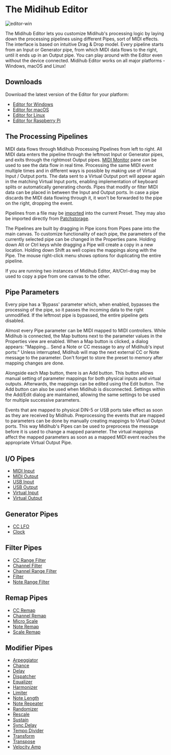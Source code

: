 # The Midihub Editor

![editor-win](https://blokas.io/images/midihub/midihub-editor-win.png)

The Midihub Editor lets you customize Midihub's processing logic by laying down the processing pipelines using different Pipes, sort of MIDI effects.
The interface is based on intuitive Drag & Drop model. Every pipeline starts from an Input or Generator pipe, from which MIDI data flows to the right, until it ends up in an Output pipe. You can play around with the Editor even without the device connected. Midihub Editor works on all major platforms - Windows, macOS and Linux!

<span class="blokas-editor-hide">

## Downloads

Download the latest version of the Editor for your platform:

- [Editor for Windows](https://blokas.io/midihub/downloads/latest/windows/)
- [Editor for macOS](https://blokas.io/midihub/downloads/latest/mac/)
- [Editor for Linux](https://blokas.io/midihub/downloads/latest/linux/)
- [Editor for Raspberry Pi](https://blokas.io/midihub/downloads/latest/linux_arm/)

</span>

## The Processing Pipelines

MIDI data flows through Midihub Processing Pipelines from left to right. All MIDI data enters the pipeline through the leftmost Input or Generator pipes, and exits
through the rightmost Output pipes. [MIDI Monitor](midi-monitor.md) pane can be used to see the data flow in real time. Processing the same MIDI event multiple times and in different ways is possible by making use of Virtual Input / Output ports.
The data sent to a Virtual Output port will appear again in the matching Virtual Input ports, enabling implementation of keyboard splits or automatically generating
chords. Pipes that modify or filter MIDI data can be placed in between the Input and Output ports. In case a pipe discards the MIDI data flowing through it, it won't
be forwarded to the pipe on the right, dropping the event.

Pipelines from a file may be [imported](inserting-pipelines-from-file.md) into the current Preset. They may also be imported directly from [Patchstorage](inserting-from-patchstorage.md).

The Pipelines are built by dragging in Pipe icons from Pipes pane into the main canvas. To customize functionality of each pipe, the parameters of the currently selected pipe can be changed in the Properties pane. Holding down Alt or Ctrl keys while dragging a Pipe will create a copy in a new location. Holding down Shift as well copies the mappings along with the Pipe. The mouse right-click menu shows options for duplicating the entire pipeline.

If you are running two instances of Midihub Editor, Alt/Ctrl-drag may be used to copy a pipe from one canvas to the other.

## Pipe Parameters

Every pipe has a 'Bypass' parameter which, when enabled, bypasses the processing of the pipe, so it passes the incoming data to the right unmodified. If the leftmost
pipe is bypassed, the entire pipeline gets disabled.

Almost every Pipe parameter can be MIDI mapped to MIDI controllers. While Midihub is connected, the Map buttons next to the parameter values in the Properties view are enabled.
When a Map button is clicked, a dialog appears: "Mapping... Send a Note or CC message to any of Midihub's input ports:"
Unless interrupted, Midihub will map the next external CC or Note message to the parameter. Don't forget to store the preset to memory after mapping changes are done.

Alongside each Map button, there is an Add button. This button allows manual setting of parameter mappings for both physical inputs and virtual outputs.
Afterwards, the mappings can be edited using the Edit button. The Add button can also be used when Midihub is disconnected.
Settings within the Add/Edit dialog are maintained, allowing the same settings to be used for multiple successive parameters.

Events that are mapped to physical DIN-5 or USB ports take effect as soon as they are received by Midihub. Preprocessing the events that are mapped to parameters can be done by manually creating mappings to Virtual Output ports. This way Midihub's Pipes can be used to preprocess the message before it is used to change a mapped parameter. The virtual mappings affect the mapped parameters as soon as a mapped MIDI event reaches the appropriate Virtual Output Pipe.

## I/O Pipes
- [MIDI Input](midi-input.md)
- [MIDI Output](midi-output.md)
- [USB Input](usb-input.md)
- [USB Output](usb-output.md)
- [Virtual Input](virtual-input.md)
- [Virtual Output](virtual-output.md)

## Generator Pipes
- [CC LFO](cc-lfo.md)
- [Clock](clock.md)

## Filter Pipes
- [CC Range Filter](cc-range-filter.md)
- [Channel Filter](channel-filter.md)
- [Channel Range Filter](channel-range-filter.md)
- [Filter](filter.md)
- [Note Range Filter](note-range-filter.md)

## Remap Pipes
- [CC Remap](cc-remap.md)
- [Channel Remap](channel-remap.md)
- [Micro Scale](micro-scale.md)
- [Note Remap](note-remap.md)
- [Scale Remap](scale-remap.md)

## Modifier Pipes
- [Arpeggiator](arpeggiator.md)
- [Chance](chance.md)
- [Delay](delay.md)
- [Dispatcher](dispatcher.md)
- [Equalizer](equalizer.md)
- [Harmonizer](harmonizer.md)
- [Limiter](limiter.md)
- [Note Length](note-length.md)
- [Note Repeater](note-repeater.md)
- [Randomizer](randomizer.md)
- [Rescale](rescale.md)
- [Sustain](sustain.md)
- [Sync Delay](sync-delay.md)
- [Tempo Divider](tempo-divider.md)
- [Transform](transform.md)
- [Transpose](transpose.md)
- [Velocity Amp](velocity-amp.md)
